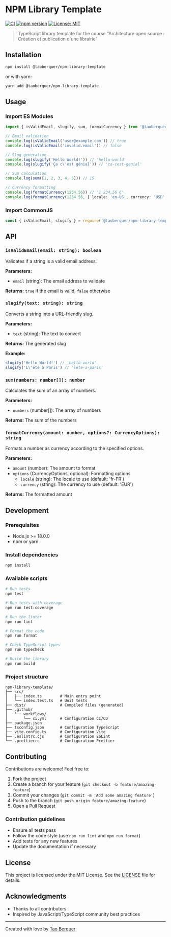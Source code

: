 # NPM Library Template

[![CI](https://github.com/taoberquer/npm-library-template/actions/workflows/ci.yml/badge.svg)](https://github.com/taoberquer/npm-library-template/actions/workflows/ci.yml)
[![npm version](https://badge.fury.io/js/%40taoberquer%2Fnpm-library-template.svg)](https://badge.fury.io/js/%40taoberquer%2Fnpm-library-template)
[![License: MIT](https://img.shields.io/badge/License-MIT-yellow.svg)](https://opensource.org/licenses/MIT)

> TypeScript library template for the course "Architecture open source : Création et publication d'une librairie"

## Installation

```bash
npm install @taoberquer/npm-library-template
```

or with yarn:

```bash
yarn add @taoberquer/npm-library-template
```

## Usage

### Import ES Modules

```typescript
import { isValidEmail, slugify, sum, formatCurrency } from '@taoberquer/npm-library-template'

// Email validation
console.log(isValidEmail('user@example.com')) // true
console.log(isValidEmail('invalid.email')) // false

// Slug generation
console.log(slugify('Hello World!')) // 'hello-world'
console.log(slugify('Ça c\'est génial')) // 'ca-cest-genial'

// Sum calculation
console.log(sum([1, 2, 3, 4, 5])) // 15

// Currency formatting
console.log(formatCurrency(1234.56)) // '1 234,56 €'
console.log(formatCurrency(1234.56, { locale: 'en-US', currency: 'USD' })) // '$1,234.56'
```

### Import CommonJS

```javascript
const { isValidEmail, slugify } = require('@taoberquer/npm-library-template')
```

## API

### `isValidEmail(email: string): boolean`

Validates if a string is a valid email address.

**Parameters:**
- `email` (string): The email address to validate

**Returns:** `true` if the email is valid, `false` otherwise

### `slugify(text: string): string`

Converts a string into a URL-friendly slug.

**Parameters:**
- `text` (string): The text to convert

**Returns:** The generated slug

**Example:**
```typescript
slugify('Hello World!') // 'hello-world'
slugify('L\'été à Paris') // 'lete-a-paris'
```

### `sum(numbers: number[]): number`

Calculates the sum of an array of numbers.

**Parameters:**
- `numbers` (number[]): The array of numbers

**Returns:** The sum of the numbers

### `formatCurrency(amount: number, options?: CurrencyOptions): string`

Formats a number as currency according to the specified options.

**Parameters:**
- `amount` (number): The amount to format
- `options` (CurrencyOptions, optional): Formatting options
  - `locale` (string): The locale to use (default: 'fr-FR')
  - `currency` (string): The currency to use (default: 'EUR')

**Returns:** The formatted amount

## Development

### Prerequisites

- Node.js >= 18.0.0
- npm or yarn

### Install dependencies

```bash
npm install
```

### Available scripts

```bash
# Run tests
npm test

# Run tests with coverage
npm run test:coverage

# Run the linter
npm run lint

# Format the code
npm run format

# Check TypeScript types
npm run typecheck

# Build the library
npm run build
```

### Project structure

```
npm-library-template/
├── src/
│   ├── index.ts        # Main entry point
│   └── index.test.ts   # Unit tests
├── dist/               # Compiled files (generated)
├── .github/
│   └── workflows/
│       └── ci.yml      # Configuration CI/CD
├── package.json
├── tsconfig.json       # Configuration TypeScript
├── vite.config.ts      # Configuration Vite
├── .eslintrc.cjs       # Configuration ESLint
└── .prettierrc         # Configuration Prettier
```

## Contributing

Contributions are welcome! Feel free to:

1. Fork the project
2. Create a branch for your feature (`git checkout -b feature/amazing-feature`)
3. Commit your changes (`git commit -m 'Add some amazing feature'`)
4. Push to the branch (`git push origin feature/amazing-feature`)
5. Open a Pull Request

### Contribution guidelines

- Ensure all tests pass
- Follow the code style (use `npm run lint` and `npm run format`)
- Add tests for any new features
- Update the documentation if necessary

## License

This project is licensed under the MIT License. See the [LICENSE](LICENSE) file for details.

## Acknowledgments

- Thanks to all contributors
- Inspired by JavaScript/TypeScript community best practices

---

Created with love by [Tao Berquer](https://github.com/taoberquer)